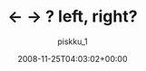 ---
title: '&lt;-  -&gt; ? left, right?'
posts: 13
hash: 'ztBF1yyu'
author: 'piskku_1'
date: 2008-11-25T04:03:02+00:00
sources:
  - https://tokipona.yahoogroups.narkive.com/ztBF1yyu
---
